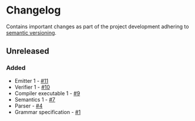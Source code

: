 # Changelog

Contains important changes as part of the project development adhering to [semantic versioning](https://semver.org/spec/v2.0.0.html).

## Unreleased

### Added 
- Emitter 1 - [#11](https://github.com/SkymanOne/folidity/pull/11)
- Verifier 1 - [#10](https://github.com/SkymanOne/folidity/pull/10)
- Compiler executable 1 - [#9](https://github.com/SkymanOne/folidity/pull/9)
- Semantics 1 - [#7](https://github.com/SkymanOne/folidity/pull/7)
- Parser - [#4](https://github.com/SkymanOne/folidity/pull/4)
- Grammar specification - [#1](https://github.com/SkymanOne/folidity/pull/1)